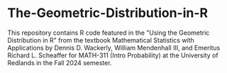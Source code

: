 # The-Geometric-Distribution-in-R
This repository contains R code featured in the "Using the Geometric Distribution in R" from the textbook Mathematical Statistics with Applications by  Dennis D. Wackerly, William Mendenhall III, and Emeritus  Richard L. Scheaffer for MATH-311 (Intro Probability) at the University of Redlands in the Fall 2024 semester. 
